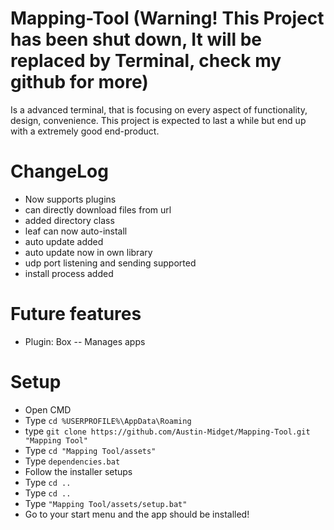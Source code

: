# Mapping-Tool (Warning! This Project has been shut down, It will be replaced by Terminal, check my github for more)
Is a advanced terminal, that is focusing on every aspect of functionality, design, convenience. This project is expected to last a while but end up
with a extremely good end-product.


# ChangeLog
- Now supports plugins
- can directly download files from url
- added directory class
- leaf can now auto-install
- auto update added
- auto update now in own library
- udp port listening and sending supported
- install process added


# Future features
- Plugin: Box
-- Manages apps


# Setup
* Open CMD
* Type `cd %USERPROFILE%\AppData\Roaming`
* type `git clone https://github.com/Austin-Midget/Mapping-Tool.git "Mapping Tool"`
* Type `cd "Mapping Tool/assets"`
* Type `dependencies.bat`
* Follow the installer setups
* Type `cd ..`
* Type `cd ..`
* Type `"Mapping Tool/assets/setup.bat"`
* Go to your start menu and the app should be installed!
